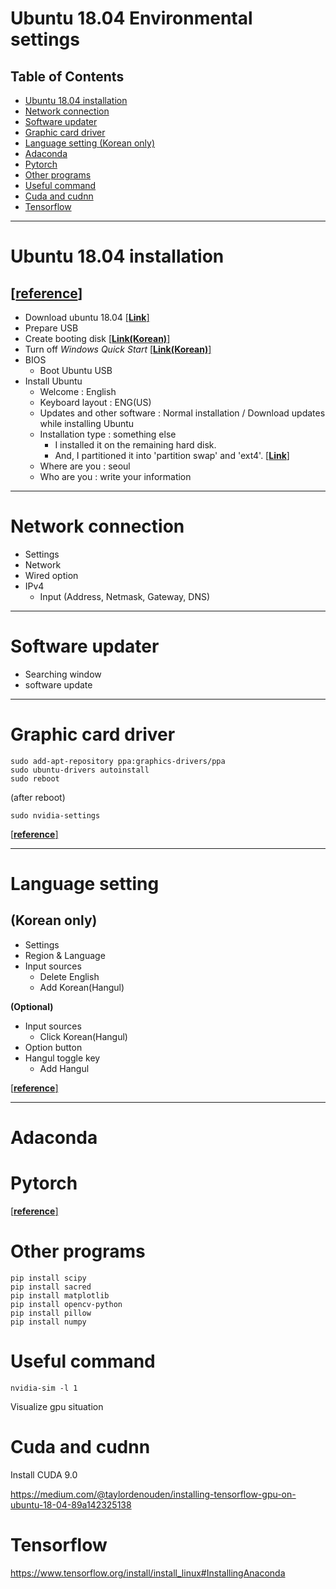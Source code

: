# Ubuntu 18.04 Environmental settings


## Table of Contents
- [Ubuntu 18.04 installation](#ubuntu-18.04-installation)
- [Network connection](#network-connection)
- [Software updater](#software-updater)
- [Graphic card driver](#graphic-card-driver)
- [Language setting (Korean only)](#language-setting)
- [Adaconda](#adaconda)
- [Pytorch](#pytorch)
- [Other programs](#other-programs)
- [Useful command](#useful-command)
- [Cuda and cudnn](#cuda-and-cudnn)
- [Tensorflow](#tensorflow)

---

# Ubuntu 18.04 installation 
## [[**reference**]](http://vire.tistory.com/25?category=678504)

- Download ubuntu 18.04 [[**Link**]](https://www.ubuntu.com/download/desktop)
- Prepare USB
- Create booting disk [[**Link(Korean)**]](http://crescentupon.tistory.com/383)
- Turn off *Windows Quick Start* [[**Link(Korean)**]](https://prolite.tistory.com/1253)
- BIOS
  - Boot Ubuntu USB
- Install Ubuntu
  - Welcome : English
  - Keyboard layout : ENG(US)
  - Updates and other software : Normal installation / Download updates while installing Ubuntu
  - Installation type : something else 
    - I installed it on the remaining hard disk.
    - And, I partitioned it into 'partition swap' and 'ext4'. [[**Link**]](https://askubuntu.com/questions/343268/how-to-use-manual-partitioning-during-installation)
  - Where are you : seoul
  - Who are you : write your information


---

# Network connection

- Settings
- Network
- Wired option
- IPv4
  - Input (Address, Netmask, Gateway, DNS)

---

# Software updater

- Searching window
- software update

---

# Graphic card driver

```
sudo add-apt-repository ppa:graphics-drivers/ppa
sudo ubuntu-drivers autoinstall
sudo reboot
```
(after reboot)
```
sudo nvidia-settings
```
[[**reference**]](http://optic.tistory.com/119)

---

# Language setting 
## **(Korean only)**

- Settings
- Region & Language
- Input sources
  - Delete English
  - Add Korean(Hangul)
  
**(Optional)**
- Input sources
  - Click Korean(Hangul)
- Option button
- Hangul toggle key
  - Add Hangul

[[**reference**]](http://snowdeer.github.io/linux/2018/07/11/ubuntu-18p04-install-korean-keyboard/)

---

# Adaconda




# Pytorch

[[**reference**]](https://pytorch.org/)

# Other programs

```
pip install scipy
pip install sacred
pip install matplotlib
pip install opencv-python
pip install pillow
pip install numpy
```

# Useful command


```
nvidia-sim -l 1
```
Visualize gpu situation



# Cuda and cudnn

Install CUDA 9.0

https://medium.com/@taylordenouden/installing-tensorflow-gpu-on-ubuntu-18-04-89a142325138

# Tensorflow

https://www.tensorflow.org/install/install_linux#InstallingAnaconda


